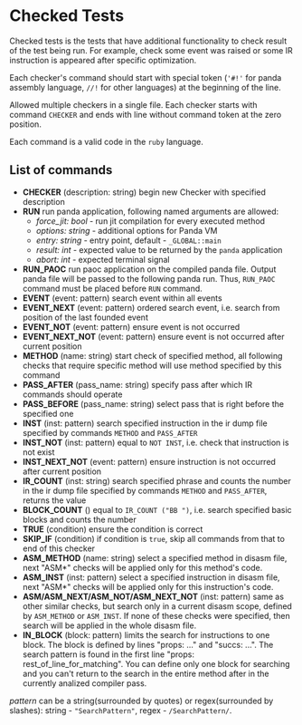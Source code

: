 # Checked Tests

Checked tests is the tests that have additional functionality to check result of the test being run.
For example, check some event was raised or some IR instruction is appeared after specific optimization.

Each checker's command should start with special token (`'#!'` for panda assembly language, `//!` for other languages) at the
beginning of the line.

Allowed multiple checkers in a single file. Each checker starts with command `CHECKER` and ends with line without
command token at the zero position.

Each command is a valid code in the `ruby` language.

## List of commands

* **CHECKER** (description: string) begin new Checker with specified description
* **RUN** run panda application, following named arguments are allowed:
    - *force_jit: bool* - run jit compilation for every executed method
    - *options: string* - additional options for Panda VM
    - *entry: string* - entry point, default - `_GLOBAL::main`
    - *result: int* - expected value to be returned by the `panda` application
    - *abort: int* - expected terminal signal
* **RUN_PAOC** run paoc application on the compiled panda file. Output panda file will be passed to the following panda
    run. Thus, `RUN_PAOC` command must be placed before `RUN` command.
* **EVENT** (event: pattern) search event within all events
* **EVENT_NEXT** (event: pattern) ordered search event, i.e. search from position of the last founded event
* **EVENT_NOT** (event: pattern) ensure event is not occurred
* **EVENT_NEXT_NOT** (event: pattern) ensure event is not occurred after current position
* **METHOD** (name: string) start check of specified method, all following checks that require specific method will use method specified by this command
* **PASS_AFTER** (pass_name: string) specify pass after which IR commands should operate
* **PASS_BEFORE** (pass_name: string) select pass that is right before the specified one
* **INST** (inst: pattern) search specified instruction in the ir dump file specified by commands `METHOD` and `PASS_AFTER`
* **INST_NOT** (inst: pattern) equal to `NOT INST`, i.e. check that instruction is not exist
* **INST_NEXT_NOT** (event: pattern) ensure instruction is not occurred after current position
* **IR_COUNT** (inst: string) search specified phrase and counts the number in the ir dump file specified by commands `METHOD` and `PASS_AFTER`, returns the value
* **BLOCK_COUNT** () equal to `IR_COUNT ("BB ")`, i.e. search specified basic blocks and counts the number
* **TRUE** (condition) ensure the condition is correct
* **SKIP_IF** (condition) if condition is `true`, skip all commands from that to end of this checker
* **ASM_METHOD** (name: string) select a specified method in disasm file, next "ASM*" checks will be applied only for this method's code.
* **ASM_INST** (inst: pattern) select a specified instruction in disasm file, next "ASM*" checks will be applied only for this instruction's code.
* **ASM/ASM_NEXT/ASM_NOT/ASM_NEXT_NOT** (inst: pattern) same as other similar checks, but search only in a current disasm scope, defined by `ASM_METHOD` or `ASM_INST`.
If none of these checks were specified, then search will be applied in the whole disasm file.
* **IN_BLOCK** (block: pattern) limits the search for instructions to one block. The block is defined by lines "props: ..." and "succs: ...". The search pattern is found in the first line "props: rest\_of\_line\_for\_matching". You can define only one block for searching and you can't return to the search in the entire method after in the currently analized compiler pass.

*pattern* can be a string(surrounded by quotes) or regex(surrounded by slashes): string - `"SearchPattern"`, regex - `/SearchPattern/`.
